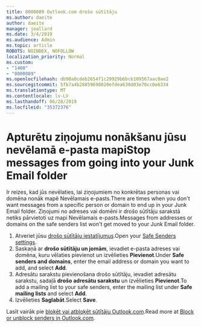 ```yaml
---
title: 8000089 Outlook.com drošo sūtītāju
ms.author: daeite
author: daeite
manager: joallard
ms.date: 3/4/2019
ms.audience: Admin
ms.topic: article
ROBOTS: NOINDEX, NOFOLLOW
localization_priority: Normal
ms.custom:
- "1400"
- "8000089"
ms.openlocfilehash: db98a0cdeb2654f1c29929b6bcb109567aac8ae2
ms.sourcegitcommit: 5fb7a4b28859690020efdea630d03e70cc0e6334
ms.translationtype: MT
ms.contentlocale: lv-LV
ms.lasthandoff: 06/28/2019
ms.locfileid: "35372376"
---
```

# <a name="stop-messages-from-going-into-your-junk-email-folder"></a><span data-ttu-id="4d7c4-102">Apturētu ziņojumu nonākšanu jūsu nevēlamā e-pasta mapi</span><span class="sxs-lookup"><span data-stu-id="4d7c4-102">Stop messages from going into your Junk Email folder</span></span>

<span data-ttu-id="4d7c4-103">Ir reizes, kad jūs nevēlaties, lai ziņojumiem no konkrētas personas vai domēna nonāk mapē Nevēlamais e-pasts.</span><span class="sxs-lookup"><span data-stu-id="4d7c4-103">There are times when you don't want messages from a specific person or domain to end up in your Junk Email folder.</span></span> <span data-ttu-id="4d7c4-104">Ziņojumi no adreses vai domēni ir drošo sūtītāju sarakstā netiks pārvietoti uz mapi Nevēlamais e-pasts.</span><span class="sxs-lookup"><span data-stu-id="4d7c4-104">Messages from addresses or domains on the safe senders list won't get moved to your Junk Email folder.</span></span>

1. <span data-ttu-id="4d7c4-105">Atveriet jūsu [drošo sūtītāju iestatījumus](https://go.microsoft.com/fwlink/?linkid=2035804).</span><span class="sxs-lookup"><span data-stu-id="4d7c4-105">Open your [Safe Senders settings](https://go.microsoft.com/fwlink/?linkid=2035804).</span></span>
2. <span data-ttu-id="4d7c4-106">Saskaņā ar **drošo sūtītāju un jomām**, ievadiet e-pasta adreses vai domēna, kuru vēlaties pievienot un izvēlieties **Pievienot**.</span><span class="sxs-lookup"><span data-stu-id="4d7c4-106">Under **Safe senders and domains**, enter the email address or domain you want to add, and select **Add**.</span></span>
3. <span data-ttu-id="4d7c4-107">Adresātu sarakstu pievienošana drošo sūtītāju, ievadiet adresātu sarakstu, sadaļā **drošo adresātu sarakstu** un izvēlieties **Pievienot**.</span><span class="sxs-lookup"><span data-stu-id="4d7c4-107">To add a mailing list to your safe senders, enter the mailing list under **Safe mailing lists** and select **Add**.</span></span>
4. <span data-ttu-id="4d7c4-108">Izvēlieties **Saglabāt**.</span><span class="sxs-lookup"><span data-stu-id="4d7c4-108">Select **Save**.</span></span>

<span data-ttu-id="4d7c4-109">Lasīt vairāk pie [bloķēt vai atbloķēt sūtītāju Outlook.com](https://support.office.com/article/afba1c94-77bb-4f50-8b85-057cf52f4d5e).</span><span class="sxs-lookup"><span data-stu-id="4d7c4-109">Read more at [Block or unblock senders in Outlook.com](https://support.office.com/article/afba1c94-77bb-4f50-8b85-057cf52f4d5e).</span></span>